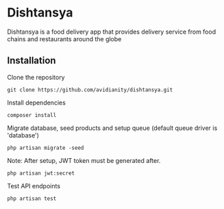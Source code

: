 # Dishtansya

Dishtansya is a food delivery app that provides delivery service from food chains and
restaurants around the globe

## Installation

Clone the repository

```shell
git clone https://github.com/avidianity/dishtansya.git
```

Install dependencies

```shell
composer install
```

Migrate database, seed products and setup queue (default queue driver is 'database')

```shell
php artisan migrate -seed
```

Note: After setup, JWT token must be generated after.

```shell
php artisan jwt:secret
```

Test API endpoints

```shell
php artisan test
```
